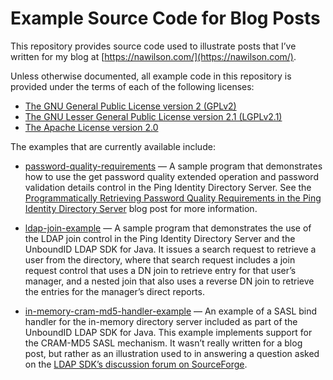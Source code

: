 # Example Source Code for Blog Posts

This repository provides source code used to illustrate posts that I’ve written
for my blog at [https://nawilson.com/](https://nawilson.com/).

Unless otherwise documented, all example code in this repository is provided
under the terms of each of the following licenses:

* [The GNU General Public License version 2 (GPLv2)](LICENSE-GPLv2.txt)
* [The GNU Lesser General Public License version 2.1 (LGPLv2.1)](LICENSE-LGPLv2.1.txt)
* [The Apache License version 2.0](LICENSE-Apache-v2.0.txt)

The examples that are currently available include:

* [password-quality-requirements](password-quality-requirements) — A sample
  program that demonstrates how to use the get password quality extended
  operation and password validation details control in the Ping Identity
  Directory Server. See the [Programmatically Retrieving Password Quality
  Requirements in the Ping Identity Directory
  Server](https://nawilson.com/2019/01/29/programmatically-retrieving-password-quality-requirements-in-the-ping-identity-directory-server/)
  blog post for more information.

* [ldap-join-example](ldap-join-example) — A sample program that demonstrates
  the use of the LDAP join control in the Ping Identity Directory Server and
  the UnboundID LDAP SDK for Java. It issues a search request to retrieve a
  user from the directory, where that search request includes a join request
  control that uses a DN join to retrieve entry for that user’s manager, and a
  nested join that also uses a reverse DN join to retrieve the entries for the
  manager’s direct reports.

* [in-memory-cram-md5-handler-example](in-memory-cram-md5-handler-example) — An
  example of a SASL bind handler for the in-memory directory server included as
  part of the UnboundID LDAP SDK for Java. This example implements support for
  the CRAM-MD5 SASL mechanism. It wasn’t really written for a blog post, but
  rather as an illustration used to in answering a question asked on the
  [LDAP SDK’s discussion forum on
  SourceForge](https://sourceforge.net/p/ldap-sdk/discussion/1001257/thread/20bc11ee/).

